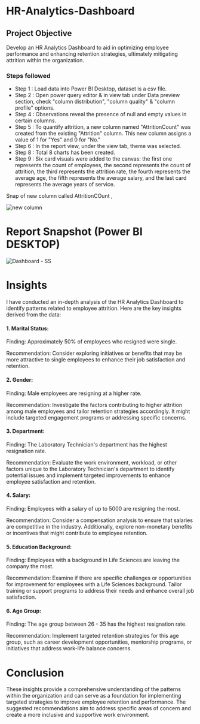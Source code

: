 # HR-Analytics-Dashboard

<!-- ### Dashboard Link : https://app.powerbi.com/groups/me/reports/384d017e-e935-44dc-9e7d-1626c1a36de1/ReportSection -->

## Project Objective

Develop an HR Analytics Dashboard to aid in optimizing employee performance and enhancing retention strategies, ultimately mitigating attrition within the organization.


### Steps followed 

- Step 1 : Load data into Power BI Desktop, dataset is a csv file.
- Step 2 : Open power query editor & in view tab under Data preview section, check "column distribution", "column quality" & "column profile" options.
- Step 4 : Observations reveal the presence of null and empty values in certain columns.
- Step 5 : To quantify attrition, a new column named "AttritionCount" was created from the existing "Attrition" column. This new column assigns a value of 1 for "Yes" and 0 for "No." 
- Step 6 : In the report view, under the view tab, theme was selected.
- Step 8 : Total 8 charts has been created.
- Step 9 : Six card visuals were added to the canvas: the first one represents the count of employees, the second represents the count of attrition, the third represents the attrition rate, the fourth represents the average age, the fifth represents the average salary, and the last card represents the average years of service.

        
Snap of new column called AttritionCOunt ,

![new column](https://github.com/alokrrbal/HR-Analytics-Dashboard/assets/116140888/d46a49b5-af0b-400a-a92a-0f40ad31f93d)

 
 # Report Snapshot (Power BI DESKTOP)

 
![Dashboard - SS](https://github.com/alokrrbal/HR-Analytics-Dashboard/assets/116140888/20285142-568e-490d-b6cf-4a2de72d71b1)



# Insights

I have conducted an in-depth analysis of the HR Analytics Dashboard to identify patterns related to employee attrition. Here are the key insights derived from the data:

#### 1. Marital Status:
Finding: Approximately 50% of employees who resigned were single.

Recommendation: Consider exploring initiatives or benefits that may be more attractive to single employees to enhance their job satisfaction and retention.

#### 2. Gender:
Finding: Male employees are resigning at a higher rate.

Recommendation: Investigate the factors contributing to higher attrition among male employees and tailor retention strategies accordingly. It might include targeted engagement programs or addressing specific concerns.

#### 3. Department:
Finding: The Laboratory Technician's department has the highest resignation rate.

Recommendation: Evaluate the work environment, workload, or other factors unique to the Laboratory Technician's department to identify potential issues and implement targeted improvements to enhance employee satisfaction and retention.

#### 4. Salary:
Finding: Employees with a salary of up to 5000 are resigning the most.

Recommendation: Consider a compensation analysis to ensure that salaries are competitive in the industry. Additionally, explore non-monetary benefits or incentives that might contribute to employee retention.

#### 5. Education Background:
Finding: Employees with a background in Life Sciences are leaving the company the most.

Recommendation: Examine if there are specific challenges or opportunities for improvement for employees with a Life Sciences background. Tailor training or support programs to address their needs and enhance overall job satisfaction.

#### 6. Age Group:
Finding: The age group between 26 - 35 has the highest resignation rate.

Recommendation: Implement targeted retention strategies for this age group, such as career development opportunities, mentorship programs, or initiatives that address work-life balance concerns.

           
# Conclusion
These insights provide a comprehensive understanding of the patterns within the organization and can serve as a foundation for implementing targeted strategies to improve employee retention and performance. The suggested recommendations aim to address specific areas of concern and create a more inclusive and supportive work environment.
